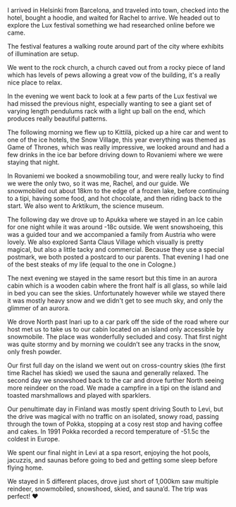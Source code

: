 <!--moml:meta
Title: 2019 Finland
Date: 2019-01-01
Hero: ice-sculpture-snow-village
Intro: Ten days exploring Finland with my partner, from Helsinki to the Arctic Circle and beyond.
-->

I arrived in Helsinki from Barcelona, and traveled into town, checked into the hotel, bought a hoodie, and waited for Rachel to arrive. We headed out to explore the Lux festival something we had researched online before we came.

The festival features a walking route around part of the city where exhibits of illumination are setup.

We went to the rock church, a church caved out from a rocky piece of land which has levels of pews allowing a great vow of the building, it's a really nice place to relax.

In the evening we went back to look at a few parts of the Lux festival we had missed the previous night, especially wanting to see a giant set of varying length pendulums rack with a light up ball on the end, which produces really beautiful patterns.

<gallery>
    <gallery-photo path="rock-church-helsinki"></gallery-photo>
</gallery>

The following morning we flew up to Kittilä, picked up a hire car and went to one of the ice hotels, the Snow Village, this year everything was themed as Game of Thrones, which was really impressive, we looked around and had a few drinks in the ice bar before driving down to Rovaniemi where we were staying that night.

In Rovaniemi we booked a snowmobiling tour, and were really lucky to find we were the only two, so it was me, Rachel, and our guide. We snowmobiled out about 18km to the edge of a frozen lake, before continuing to a tipi, having some food, and hot chocolate, and then riding back to the start. We also went to Arktikum, the science museum.

<gallery>
    <gallery-photo path="snow-village-viking-ship"></gallery-photo>
    <gallery-photo path="snow-village-joel-and-rachel"></gallery-photo>
    <gallery-photo path="snowmobile-trip"></gallery-photo>
    <gallery-photo path="snowmobile-trip-tipi"></gallery-photo>
</gallery>

The following day we drove up to Apukka where we stayed in an Ice cabin for one night while it was around -18c outside. We went snowshoeing, this was a guided tour and we accompanied a family from Austria who were lovely. We also explored Santa Claus Village which visually is pretty magical, but also a little tacky and commercial. Because they use a special postmark, we both posted a postcard to our parents. That evening I had one of the best steaks of my life (equal to the one in Cologne.)

The next evening we stayed in the same resort but this time in an aurora cabin which is a wooden cabin where the front half is all glass, so while laid in bed you can see the skies. Unfortunately however while we stayed there it was mostly heavy snow and we didn't get to see much sky, and only the glimmer of an aurora.

<gallery>
    <gallery-photo path="rachel-snowshoeing"></gallery-photo>
    <gallery-photo path="santa-claus-village"></gallery-photo>
    <gallery-photo path="joel-snowshoeing"></gallery-photo>
    <gallery-photo path="ice-cabin-apukka"></gallery-photo>
    <gallery-photo path="reindeer-steak"></gallery-photo>
</gallery>

We drove North past Inari up to a car park off the side of the road where our host met us to take us to our cabin located on an island only accessible by snowmobile. The place was wonderfully secluded and cosy. That first night was quite stormy and by morning we couldn’t see any tracks in the snow, only fresh powder.

Our first full day on the island we went out on cross-country skies (the first time Rachel has skied) we used the sauna and generally relaxed. The second day we snowshoed back to the car and drove further North seeing more reindeer on the road. We made a campfire in a tipi on the island and toasted marshmallows and played with sparklers.

<gallery>
    <gallery-photo path="cross-country-skiing"></gallery-photo>
    <gallery-photo path="our-island-near-inari"></gallery-photo>
    <gallery-photo path="saariselka-ski-resort"></gallery-photo>
    <gallery-photo path="tipi-on-our-island"></gallery-photo>
</gallery>

Our penultimate day in Finland was mostly spent driving South to Levi, but the drive was magical with no traffic on an isolated, snowy road, passing through the town of Pokka, stopping at a cosy rest stop and having coffee and cakes. In 1991 Pokka recorded a record temperature of -51.5c the coldest in Europe.

We spent our final night in Levi at a spa resort, enjoying the hot pools, jacuzzis, and saunas before going to bed and getting some sleep before flying home.

We stayed in 5 different places, drove just short of 1,000km saw multiple reindeer, snowmobiled, snowshoed, skied, and sauna’d. The trip was perfect! ❤️

<gallery>
    <gallery-photo path="driving-in-finland"></gallery-photo>
</gallery>
